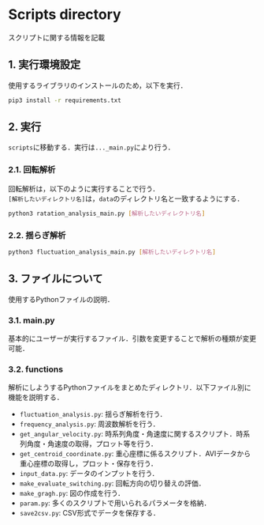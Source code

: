 # Scripts directory
スクリプトに関する情報を記載


## 1. 実行環境設定
使用するライブラリのインストールのため，以下を実行．
```bash
pip3 install -r requirements.txt
```

## 2. 実行
`scripts`に移動する．実行は`..._main.py`により行う．

### 2.1. 回転解析
回転解析は，以下のように実行することで行う．<br>
`[解析したいディレクトリ名]`は，`data`のディレクトリ名と一致するようにする．

```bash
python3 ratation_analysis_main.py [解析したいディレクトリ名]
```

### 2.2. 揺らぎ解析
```bash
python3 fluctuation_analysis_main.py [解析したいディレクトリ名]
```

## 3. ファイルについて
使用するPythonファイルの説明．

### 3.1. main.py
基本的にユーザーが実行するファイル．引数を変更することで解析の種類が変更可能．

### 3.2. functions
解析にしようするPythonファイルをまとめたディレクトリ．以下ファイル別に機能を説明する．
- `fluctuation_analysis.py`: 揺らぎ解析を行う．
- `frequency_analysis.py`: 周波数解析を行う．
- `get_angular_velocity.py`: 時系列角度・角速度に関するスクリプト．時系列角度・角速度の取得，プロット等を行う．
- `get_centroid_coordinate.py`: 重心座標に係るスクリプト．AVIデータから重心座標の取得し，プロット・保存を行う．
- `input_data.py`: データのインプットを行う．
- `make_evaluate_switching.py`: 回転方向の切り替えの評価．
- `make_gragh.py`: 図の作成を行う．
- `param.py`: 多くのスクリプトで用いられるパラメータを格納．
- `save2csv.py`: CSV形式でデータを保存する．
